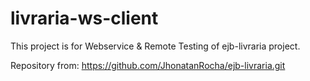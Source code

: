 # livraria-ws-client
This project is for Webservice & Remote Testing of ejb-livraria project.

Repository from: https://github.com/JhonatanRocha/ejb-livraria.git
